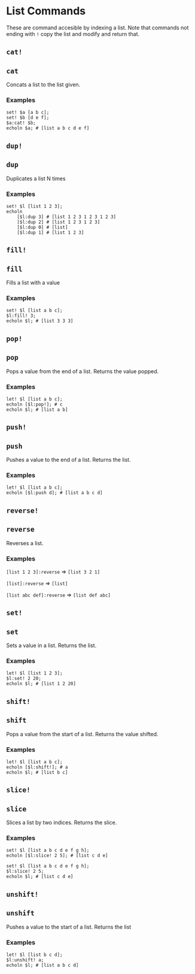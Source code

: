 # List Commands
These are command accesible by indexing a list. Note that commands not ending with `!` copy the list and modify and return that.
## `cat!`
## `cat`
Concats a list to the list given.
### Examples
```
set! $a [a b c];
set! $b [d e f];
$a:cat! $b;
echoln $a; # [list a b c d e f]
```
## `dup!`
## `dup`
Duplicates a list N times
### Examples
```
set! $l [list 1 2 3];
echoln
    [$l:dup 3] # [list 1 2 3 1 2 3 1 2 3]
    [$l:dup 2] # [list 1 2 3 1 2 3]
    [$l:dup 0] # [list]
    [$l:dup 1] # [list 1 2 3]
```
## `fill!`
## `fill`
Fills a list with a value
### Examples
```
set! $l [list a b c];
$l:fill! 3;
echoln $l; # [list 3 3 3]
```
## `pop!`
## `pop`
Pops a value from the end of a list. Returns the value popped.
### Examples
```
let! $l [list a b c];
echoln [$l:pop!]; # c
echoln $l; # [list a b]
```
## `push!`
## `push`
Pushes a value to the end of a list. Returns the list.
### Examples
```
let! $l [list a b c];
echoln [$l:push d]; # [list a b c d]
```
## `reverse!`
## `reverse`
Reverses a list.
### Examples
`[list 1 2 3]:reverse` => `[list 3 2 1]`

`[list]:reverse` => `[list]`

`[list abc def]:reverse` => `[list def abc]`
## `set!`
## `set`
Sets a value in a list. Returns the list.
### Examples
```
let! $l [list 1 2 3];
$l:set! 2 20;
echoln $l; # [list 1 2 20]
```
## `shift!`
## `shift`
Pops a value from the start of a list. Returns the value shifted.
### Examples
```
let! $l [list a b c];
echoln [$l:shift!]; # a
echoln $l; # [list b c]
```
## `slice!`
## `slice`
Slices a list by two indices. Returns the slice.
### Examples
```
set! $l [list a b c d e f g h];
echoln [$l:slice! 2 5]; # [list c d e]
```

```
set! $l [list a b c d e f g h];
$l:slice! 2 5;
echoln $l; # [list c d e]
```
## `unshift!`
## `unshift`
Pushes a value to the start of a list. Returns the list
### Examples
```
let! $l [list b c d];
$l:unshift! a;
echoln $l; # [list a b c d]
```
